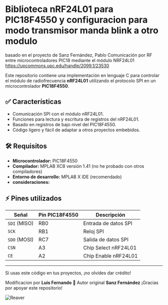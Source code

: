 # Biblioteca nRF24L01 para PIC18F4550 y configuracion para modo transmisor manda blink a otro modulo


basado en el proyecto de Sanz Fernández, Pablo Comunicación por RF entre microcontroladores PIC18 mediante el módulo NRF24L01  https://upcommons.upc.edu/handle/2099.1/23530





Este repositorio contiene una implementación en lenguaje C para controlar el módulo de radiofrecuencia **nRF24L01** utilizando el protocolo SPI en un microcontrolador **PIC18F4550**.

## ✅ Características

- Comunicación SPI con el módulo nRF24L01.
- Funciones para lectura y escritura de registros del nRF24L01.
- Basado en registros de bajo nivel del PIC18F4550.
- Código ligero y fácil de adaptar a otros proyectos embebidos.

## 🛠️ Requisitos

- **Microcontrolador:** PIC18F4550  
- **Compilador:** MPLAB XC8 versión 1.41  (no he probado con otros compiladores)
- **Entorno de desarrollo:** MPLAB X IDE (recomendado)
- **consideraciones:** 

## ⚡ Pines utilizados

| Señal       | Pin PIC18F4550 | Descripción          |
|-------------|----------------|----------------------|
| `SDI` (MISO) | RB0            | Entrada de datos SPI |
| `SCK`        | RB1            | Reloj SPI            |
| `SDO` (MOSI) | RC7            | Salida de datos SPI  |
| `CSN`        | A3   	        | Chip Select nRF24L01 |
| `CE`         | A2             | Chip Enable nRF24L01 |


---

Si usas este código en tus proyectos, ¡no olvides dar crédito!

Modificacion  por **Luis Fernando** 🚀  Autor original **Sanz Fernández**
¡Gracias por apoyar este repositorio!

![Reaver](https://media.tenor.com/zZFdvazBM_YAAAAM/reaver-starcraft.gif)